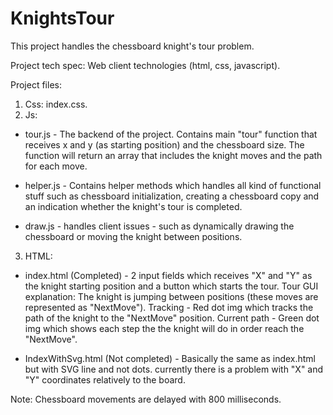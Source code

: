 # KnightsTour

This project handles the chessboard knight's tour problem.

Project tech spec: Web client technologies (html, css, javascript).

Project files: 

1. Css: index.css.
2. Js:

* tour.js - The backend of the project. Contains main "tour" function that receives x and y (as starting position) and the chessboard size. 
The function will return an array that includes the knight moves and the path for each move.

* helper.js - Contains helper methods which handles all kind of functional stuff such as chessboard initialization, creating a chessboard copy and an indication whether the knight's tour is completed.

* draw.js - handles client issues - such as dynamically drawing the chessboard or moving the knight between positions.

3. HTML:

* index.html (Completed) - 2 input fields which receives "X" and "Y" as the knight starting position and a button which starts the tour.
Tour GUI explanation: The knight is jumping between positions (these moves are represented as "NextMove").
Tracking - Red dot img which tracks the path of the knight to the "NextMove" position.
Current path - Green dot img which shows each step the the knight will do in order reach the "NextMove".

* IndexWithSvg.html (Not completed) - Basically the same as index.html but with SVG line and not dots. currently there is a problem with "X" and "Y" coordinates relatively to the board.

Note: Chessboard movements are delayed with 800 milliseconds. 










